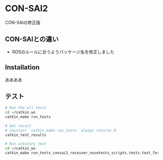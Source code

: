 # CON-SAI2

CON-SAIの修正版


## CON-SAIとの違い

- ROSのルールに合うようパッケージ名を修正しました


## Installation


ああああ


## テスト

```zsh
# Run the all tests
cd ~/catkin_ws
catkin_make run_tests 
  
# Get result
# Caution! `catkin_make run_tests` always returns 0
catkin_test_results
  
# Run arbitary test
cd ~/catkin_ws
catkin_make run_tests_consai2_receiver_nosetests_scripts.tests.test_format_convert.py

```
